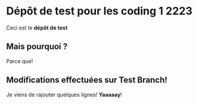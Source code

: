 # Dépôt de test pour les coding 1 2223

Ceci est le **dépôt de test**

## Mais pourquoi ?

Parce que!

## Modifications effectuées sur Test Branch!

Je viens de rajouter quelques lignes! **Yaaaaay**!
